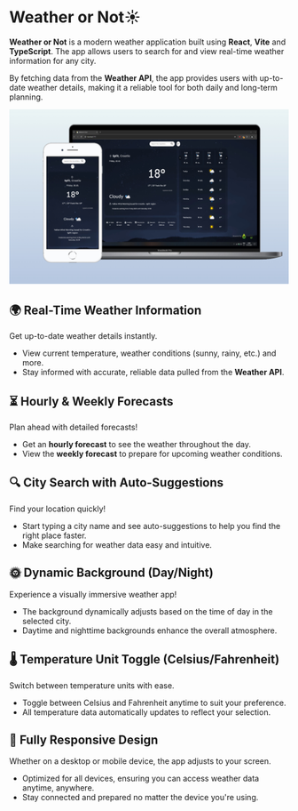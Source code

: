 # Weather or Not☀️

**Weather or Not** is a modern weather application built using **React**, **Vite** and **TypeScript**. The app allows users to search for and view real-time weather information for any city.

By fetching data from the **Weather API**, the app provides users with up-to-date weather details, making it a reliable tool for both daily and long-term planning.

![weather-or-not](https://raw.githubusercontent.com/deabocina/weather-or-not/main/public/screenshots/weather-or-not.jpeg)

## **🌍 Real-Time Weather Information**

Get up-to-date weather details instantly.

- View current temperature, weather conditions (sunny, rainy, etc.) and more.
- Stay informed with accurate, reliable data pulled from the **Weather API**.

## **⏳ Hourly & Weekly Forecasts**

Plan ahead with detailed forecasts!

- Get an **hourly forecast** to see the weather throughout the day.
- View the **weekly forecast** to prepare for upcoming weather conditions.

## **🔍 City Search with Auto-Suggestions**

Find your location quickly!

- Start typing a city name and see auto-suggestions to help you find the right place faster.
- Make searching for weather data easy and intuitive.

## **🌞 Dynamic Background (Day/Night)**

Experience a visually immersive weather app!

- The background dynamically adjusts based on the time of day in the selected city.
- Daytime and nighttime backgrounds enhance the overall atmosphere.

## **🌡️ Temperature Unit Toggle (Celsius/Fahrenheit)**

Switch between temperature units with ease.

- Toggle between Celsius and Fahrenheit anytime to suit your preference.
- All temperature data automatically updates to reflect your selection.

## **📱 Fully Responsive Design**

Whether on a desktop or mobile device, the app adjusts to your screen.

- Optimized for all devices, ensuring you can access weather data anytime, anywhere.
- Stay connected and prepared no matter the device you're using.
